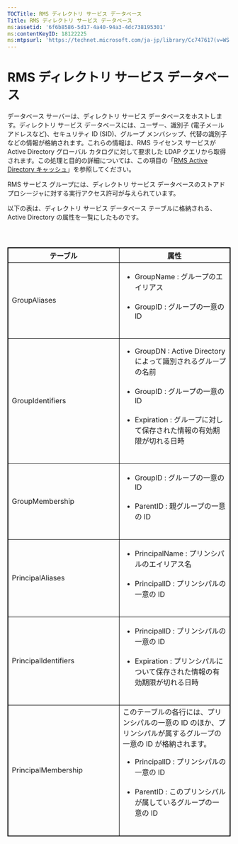 ```yaml
---
TOCTitle: RMS ディレクトリ サービス データベース
Title: RMS ディレクトリ サービス データベース
ms:assetid: '6f6b8586-5d17-4a40-94a3-4dc738195301'
ms:contentKeyID: 18122225
ms:mtpsurl: 'https://technet.microsoft.com/ja-jp/library/Cc747617(v=WS.10)'
---
```


RMS ディレクトリ サービス データベース
======================================

データベース サーバーは、ディレクトリ サービス データベースをホストします。ディレクトリ サービス データベースには、ユーザー、識別子 (電子メール アドレスなど)、セキュリティ ID (SID)、グループ メンバシップ、代替の識別子などの情報が格納されます。これらの情報は、RMS ライセンス サービスが Active Directory グローバル カタログに対して要求した LDAP クエリから取得されます。この処理と目的の詳細については、この項目の「[RMS Active Directory キャッシュ](https://technet.microsoft.com/c721a2eb-2fe9-4346-b426-3cc169b97265)」を参照してください。

RMS サービス グループには、ディレクトリ サービス データベースのストアド プロシージャに対する実行アクセス許可が与えられています。

以下の表は、ディレクトリ サービス データベース テーブルに格納される、Active Directory の属性を一覧にしたものです。

###  

 
<table style="border:1px solid black;">
<colgroup>
<col width="50%" />
<col width="50%" />
</colgroup>
<thead>
<tr class="header">
<th style="border:1px solid black;" >テーブル</th>
<th style="border:1px solid black;" >属性</th>
</tr>
</thead>
<tbody>
<tr class="odd">
<td style="border:1px solid black;">GroupAliases</td>
<td style="border:1px solid black;"><ul>
<li>GroupName : グループのエイリアス<br />
<br />
</li>
<li>GroupID : グループの一意の ID<br />
<br />
</li>
</ul></td>
</tr>
<tr class="even">
<td style="border:1px solid black;">GroupIdentifiers</td>
<td style="border:1px solid black;"><ul>
<li>GroupDN : Active Directory によって識別されるグループの名前<br />
<br />
</li>
<li>GroupID : グループの一意の ID<br />
<br />
</li>
<li>Expiration : グループに対して保存された情報の有効期限が切れる日時<br />
<br />
</li>
</ul></td>
</tr>
<tr class="odd">
<td style="border:1px solid black;">GroupMembership</td>
<td style="border:1px solid black;"><ul>
<li>GroupID : グループの一意の ID<br />
<br />
</li>
<li>ParentID : 親グループの一意の ID<br />
<br />
</li>
</ul></td>
</tr>
<tr class="even">
<td style="border:1px solid black;">PrincipalAliases</td>
<td style="border:1px solid black;"><ul>
<li>PrincipalName : プリンシパルのエイリアス名<br />
<br />
</li>
<li>PrincipalID : プリンシパルの一意の ID<br />
<br />
</li>
</ul></td>
</tr>
<tr class="odd">
<td style="border:1px solid black;">PrincipalIdentifiers</td>
<td style="border:1px solid black;"><ul>
<li>PrincipalID : プリンシパルの一意の ID<br />
<br />
</li>
<li>Expiration : プリンシパルについて保存された情報の有効期限が切れる日時<br />
<br />
</li>
</ul></td>
</tr>
<tr class="even">
<td style="border:1px solid black;">PrincipalMembership</td>
<td style="border:1px solid black;">このテーブルの各行には、プリンシパルの一意の ID のほか、プリンシパルが属するグループの一意の ID が格納されます。
<ul>
<li>PrincipalID : プリンシパルの一意の ID<br />
<br />
</li>
<li>ParentID : このプリンシパルが属しているグループの一意の ID<br />
<br />
</li>
</ul></td>
</tr>
</tbody>
</table>
